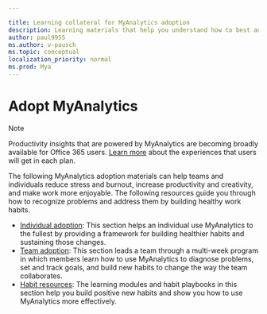 ```yaml
---

title: Learning collateral for MyAnalytics adoption
description: Learning materials that help you understand how to best adopt and use MyAnalytics
author: paul9955
ms.author: v-pausch
ms.topic: conceptual
localization_priority: normal 
ms.prod: Mya
---
```


# Adopt MyAnalytics

> [!Note]
> Productivity insights that are powered by MyAnalytics are becoming broadly available for Office 365 users. [Learn more](../../overview/plans-environments.md) about the experiences that users will get in each plan.

The following MyAnalytics adoption materials can help teams and individuals reduce stress and burnout, increase productivity and creativity, and make work more enjoyable. The following resources guide you through how to recognize problems and address them by building healthy work habits.

* [Individual adoption](Indiv-adopt-get-started.md): This section helps an individual use MyAnalytics to the fullest by providing a framework for building healthier habits and sustaining those changes.
* [Team adoption](Team-adopt-intro.md): This section leads a team through a multi-week program in which members learn how to use MyAnalytics to diagnose problems, set and track goals, and build new habits to change the way the team collaborates.
* [Habit resources](Adopt-Learning-Modules.md): The learning modules and habit playbooks in this section help you build positive new habits and show you how to use MyAnalytics more effectively.
